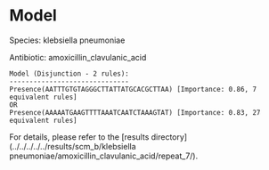 
# Model

Species: klebsiella pneumoniae

Antibiotic: amoxicillin_clavulanic_acid

```
Model (Disjunction - 2 rules):
------------------------------
Presence(AATTTGTGTAGGGCTTATTATGCACGCTTAA) [Importance: 0.86, 7 equivalent rules]
OR
Presence(AAAAATGAAGTTTTAAATCAATCTAAAGTAT) [Importance: 0.83, 27 equivalent rules]

```

For details, please refer to the [results directory](../../../../../results/scm_b/klebsiella pneumoniae/amoxicillin_clavulanic_acid/repeat_7/).

